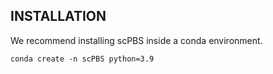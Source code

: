 ## INSTALLATION
We recommend installing scPBS inside a conda environment.
```
conda create -n scPBS python=3.9

```
